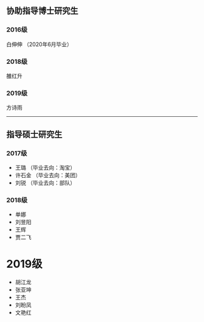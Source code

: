 ## 协助指导博士研究生

### 2016级

白伸伸 （2020年6月毕业）

### 2018级

雒红升

### 2019级

方诗雨

***

## 指导硕士研究生

### 2017级

- 王璐 （毕业去向：淘宝）
- 许石金 （毕业去向：美团）
- 刘锐 （毕业去向：部队）

### 2018级

- 单娜
- 刘昱阳
- 王辉
- 贾二飞

# 2019级

- 胡江龙
- 张亚坤
- 王杰
- 刘盼凤
- 文艳红
